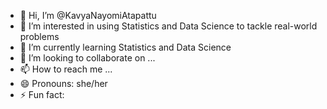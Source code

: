 - 👋 Hi, I’m @KavyaNayomiAtapattu
- 👀 I’m interested in using Statistics and Data Science to tackle real-world problems
- 🌱 I’m currently learning Statistics and Data Science
- 💞️ I’m looking to collaborate on ...
- 📫 How to reach me ...
- 😄 Pronouns: she/her
- ⚡ Fun fact: 

<!---
KavyaNayomiAtapattu/KavyaNayomiAtapattu is a ✨ special ✨ repository because its `README.md` (this file) appears on your GitHub profile.
You can click the Preview link to take a look at your changes.
--->

